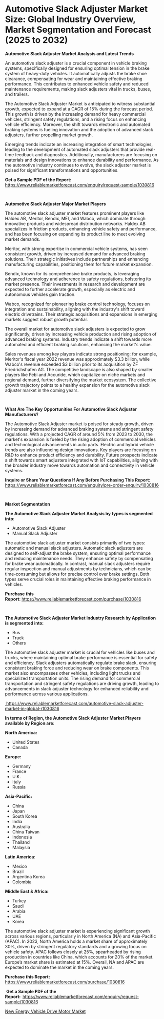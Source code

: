 <p><h1>Automotive Slack Adjuster Market Size: Global Industry Overview, Market Segmentation and Forecast (2025 to 2032)</h1></p><p><strong>Automotive Slack Adjuster Market Analysis and Latest Trends</strong></p>
<p><p>An automotive slack adjuster is a crucial component in vehicle braking systems, specifically designed for ensuring optimal tension in the brake system of heavy-duty vehicles. It automatically adjusts the brake shoe clearance, compensating for wear and maintaining effective braking performance. This contributes to enhanced vehicle safety and reduced maintenance requirements, making slack adjusters vital in trucks, buses, and trailers.</p><p>The Automotive Slack Adjuster Market is anticipated to witness substantial growth, expected to expand at a CAGR of 15% during the forecast period. This growth is driven by the increasing demand for heavy commercial vehicles, stringent safety regulations, and a rising focus on enhancing vehicle efficiency. Moreover, the shift towards electronic and automated braking systems is fueling innovation and the adoption of advanced slack adjusters, further propelling market growth.</p><p>Emerging trends indicate an increasing integration of smart technologies, leading to the development of automated slack adjusters that provide real-time feedback and diagnostics. Additionally, manufacturers are focusing on materials and design innovations to enhance durability and performance. As the automotive industry continues to evolve, the slack adjuster market is poised for significant transformations and opportunities.</p></p>
<p><strong>Get a Sample PDF of the Report:&nbsp;</strong> <a href="https://www.reliablemarketforecast.com/enquiry/request-sample/1030816?utm_campaign=2724&utm_medium=2&utm_source=Github&utm_content=ia&utm_term=21032025&utm_id=automotive-slack-adjuster">https://www.reliablemarketforecast.com/enquiry/request-sample/1030816</a></p>
<p>&nbsp;</p>
<p><strong>Automotive Slack Adjuster Major Market Players</strong></p>
<p><p>The automotive slack adjuster market features prominent players like Haldex AB, Meritor, Bendix, MEI, and Wabco, which dominate through innovative products and widespread distribution networks. Haldex AB specializes in friction products, enhancing vehicle safety and performance, and has been focusing on expanding its product line to meet evolving market demands. </p><p>Meritor, with strong expertise in commercial vehicle systems, has seen consistent growth, driven by increased demand for advanced braking solutions. Their strategic initiatives include partnerships and enhancing manufacturing capabilities, positioning them for future market expansion.</p><p>Bendix, known for its comprehensive brake products, is leveraging advanced technology and adherence to safety regulations, bolstering its market presence. Their investments in research and development are expected to further accelerate growth, especially as electric and autonomous vehicles gain traction.</p><p>Wabco, recognized for pioneering brake control technology, focuses on integration and sustainability, aligning with the industry's shift toward electric drivetrains. Their strategic acquisitions and expansions in emerging markets suggest robust growth potential.</p><p>The overall market for automotive slack adjusters is expected to grow significantly, driven by increasing vehicle production and rising adoption of advanced braking systems. Industry trends indicate a shift towards more automated and efficient braking solutions, enhancing the market's value.</p><p>Sales revenues among key players indicate strong positioning; for example, Meritor's fiscal year 2022 revenue was approximately $3.3 billion, while Wabco's revenue exceeded $3 billion prior to its acquisition by ZF Friedrichshafen AG. The competitive landscape is also shaped by smaller players like Febi and Accuride, which capitalize on niche markets and regional demand, further diversifying the market ecosystem. The collective growth trajectory points to a healthy expansion for the automotive slack adjuster market in the coming years.</p></p>
<p>&nbsp;</p>
<p><strong>What Are The Key Opportunities For Automotive Slack Adjuster Manufacturers?</strong></p>
<p><p>The Automotive Slack Adjuster market is poised for steady growth, driven by increasing demand for advanced braking systems and stringent safety regulations. With a projected CAGR of around 5% from 2023 to 2030, the market's expansion is fueled by the rising adoption of commercial vehicles and technological advancements in auto parts. Electric and hybrid vehicle trends are also influencing design innovations. Key players are focusing on R&D to enhance product efficiency and durability. Future prospects indicate a shift towards smart adjusters integrated with IoT capabilities, aligning with the broader industry move towards automation and connectivity in vehicle systems.</p></p>
<p><strong>Inquire or Share Your Questions If Any Before Purchasing This Report:</strong> <a href="https://www.reliablemarketforecast.com/enquiry/pre-order-enquiry/1030816?utm_campaign=2724&utm_medium=2&utm_source=Github&utm_content=ia&utm_term=21032025&utm_id=automotive-slack-adjuster">https://www.reliablemarketforecast.com/enquiry/pre-order-enquiry/1030816</a></p>
<p>&nbsp;</p>
<p><strong>Market Segmentation</strong></p>
<p><strong>The Automotive Slack Adjuster Market Analysis by types is segmented into:</strong></p>
<p><ul><li>Automotive Slack Adjuster</li><li>Manual Slack Adjuster</li></ul></p>
<p><p>The automotive slack adjuster market consists primarily of two types: automatic and manual slack adjusters. Automatic slack adjusters are designed to self-adjust the brake system, ensuring optimal performance and reducing maintenance needs. They enhance safety by compensating for brake wear automatically. In contrast, manual slack adjusters require regular inspection and manual adjustments by technicians, which can be time-consuming but allows for precise control over brake settings. Both types serve crucial roles in maintaining effective braking performance in vehicles.</p></p>
<p><strong>Purchase this Report:&nbsp;</strong><a href="https://www.reliablemarketforecast.com/purchase/1030816?utm_campaign=2724&utm_medium=2&utm_source=Github&utm_content=ia&utm_term=21032025&utm_id=automotive-slack-adjuster">https://www.reliablemarketforecast.com/purchase/1030816</a></p>
<p>&nbsp;</p>
<p><strong>The Automotive Slack Adjuster Market Industry Research by Application is segmented into:</strong></p>
<p><ul><li>Bus</li><li>Truck</li><li>Others</li></ul></p>
<p><p>The automotive slack adjuster market is crucial for vehicles like buses and trucks, where maintaining optimal brake performance is essential for safety and efficiency. Slack adjusters automatically regulate brake slack, ensuring consistent braking force and reducing wear on brake components. This market also encompasses other vehicles, including light trucks and specialized transportation units. The rising demand for commercial transportation and stringent safety regulations are driving growth, leading to advancements in slack adjuster technology for enhanced reliability and performance across various applications.</p></p>
<p><a href="https://www.reliablemarketforecast.com/automotive-slack-adjuster-market-in-global-r1030816?utm_campaign=2724&utm_medium=2&utm_source=Github&utm_content=ia&utm_term=21032025&utm_id=automotive-slack-adjuster">&nbsp;https://www.reliablemarketforecast.com/automotive-slack-adjuster-market-in-global-r1030816</a></p>
<p><strong>In terms of Region, the Automotive Slack Adjuster Market Players available by Region are:</strong></p>
<p>
    <p> <strong> North America: </strong>
        <ul>
            <li>United States</li>
            <li>Canada</li>
        </ul>
        </p> 
    <p> <strong> Europe: </strong>
        <ul>
            <li>Germany</li>
            <li>France</li>
            <li>U.K.</li>
            <li>Italy</li>
            <li>Russia</li>
        </ul>
        </p> 
    <p> <strong> Asia-Pacific: </strong>
        <ul>
            <li>China</li>
            <li>Japan</li>
            <li>South Korea</li>
            <li>India</li>
            <li>Australia</li>
            <li>China Taiwan</li>
            <li>Indonesia</li>
            <li>Thailand</li>
            <li>Malaysia</li>
        </ul>
        </p> 
    <p> <strong> Latin America: </strong>
        <ul>
            <li>Mexico</li>
            <li>Brazil</li>
            <li>Argentina Korea</li>
            <li>Colombia</li>
        </ul>
        </p> 
    <p> <strong> Middle East & Africa: </strong>
        <ul>
            <li>Turkey</li>
            <li>Saudi</li>
            <li>Arabia</li>
            <li>UAE</li>
            <li>Korea</li>
        </ul>
    </p>
    </p>
<p><p>The automotive slack adjuster market is experiencing significant growth across various regions, particularly in North America (NA) and Asia-Pacific (APAC). In 2023, North America holds a market share of approximately 30%, driven by stringent regulatory standards and a growing focus on vehicle safety. APAC follows closely at 25%, spearheaded by rising production in countries like China, which accounts for 20% of the market. Europe’s market share is estimated at 15%. Overall, NA and APAC are expected to dominate the market in the coming years.</p></p>
<p><strong>Purchase this Report: </strong><a href="https://www.reliablemarketforecast.com/purchase/1030816?utm_campaign=2724&utm_medium=2&utm_source=Github&utm_content=ia&utm_term=21032025&utm_id=automotive-slack-adjuster">https://www.reliablemarketforecast.com/purchase/1030816</a></p>
<p>&nbsp;<strong>Get a Sample PDF of the Report:&nbsp;&nbsp;</strong><a href="https://www.reliablemarketforecast.com/enquiry/request-sample/1030816?utm_campaign=2724&utm_medium=2&utm_source=Github&utm_content=ia&utm_term=21032025&utm_id=automotive-slack-adjuster">https://www.reliablemarketforecast.com/enquiry/request-sample/1030816</a></p>
<p><strong></strong></p>
<p><p><a href="https://github.com/donnypolan/Market-Research-Report-List-1/blob/main/new-energy-vehicle-drive-motor-market.md?utm_campaign=2724&utm_medium=2&utm_source=Github&utm_content=ia&utm_term=21032025&utm_id=automotive-slack-adjuster">New Energy Vehicle Drive Motor Market</a></p></p>
